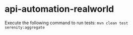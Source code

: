 # api-automation-realworld
Execute the following command to run tests: `mvn clean test serenity:aggregate`